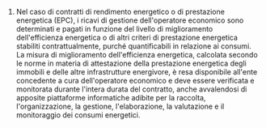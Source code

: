 1. Nel caso di contratti di rendimento energetico o di prestazione energetica (EPC), i ricavi di gestione dell'operatore economico sono determinati e pagati in funzione del livello di miglioramento dell'efficienza energetica o di altri criteri di prestazione energetica stabiliti contrattualmente, purché quantificabili in relazione ai consumi. La misura di miglioramento dell'efficienza energetica, calcolata secondo le norme in materia di attestazione della prestazione energetica degli immobili e delle altre infrastrutture energivore, è resa disponibile all'ente concedente a cura dell'operatore economico e deve essere verificata e monitorata durante l'intera durata del contratto, anche avvalendosi di apposite piattaforme informatiche adibite per la raccolta, l'organizzazione, la gestione, l'elaborazione, la valutazione e il monitoraggio dei consumi energetici.
